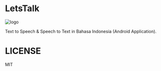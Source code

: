 # LetsTalk

![logo](https://raw.githubusercontent.com/berviantoleo/LetsTalk/master/app/src/main/res/drawable/logo.png)

Text to Speech & Speech to Text in Bahasa Indonesia (Android Application).

# LICENSE

MIT
